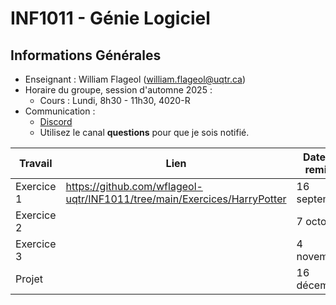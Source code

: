 # INF1011 - Génie Logiciel

## Informations Générales

* Enseignant : William Flageol (william.flageol@uqtr.ca)
* Horaire du groupe, session d'automne 2025 :
  * Cours : Lundi, 8h30 - 11h30, 4020-R
* Communication :
  * [Discord](https://discord.gg/deD3Pe5Hyc)
  * Utilisez le canal **questions** pour que je sois notifié.

| Travail  | Lien                   | Date de remise    |
|----------|-----------------------------------------|-------------------|
| Exercice 1 | https://github.com/wflageol-uqtr/INF1011/tree/main/Exercices/HarryPotter | 16 septembre |
| Exercice 2 |  | 7 octobre    |
| Exercice 3 |  | 4 novembre   |
| Projet   |  | 16 décembre  |
